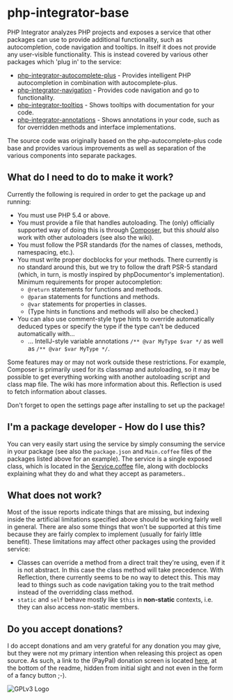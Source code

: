 # php-integrator-base

PHP Integrator analyzes PHP projects and exposes a service that other packages can use to provide additional functionality, such as autocompletion, code navigation and tooltips. In itself it does
not provide any user-visible functionality. This is instead covered by various other packages which
'plug in' to the service:
  * [php-integrator-autocomplete-plus](https://github.com/Gert-dev/php-integrator-autocomplete-plus) - Provides intelligent PHP autocompletion in combination with autocomplete-plus.
  * [php-integrator-navigation](https://github.com/Gert-dev/php-integrator-navigation) - Provides code navigation and go to functionality.
  * [php-integrator-tooltips](https://github.com/Gert-dev/php-integrator-tooltips) - Shows tooltips with documentation for your code.
  * [php-integrator-annotations](https://github.com/Gert-dev/php-integrator-annotations) - Shows annotations in your code, such as for overridden methods and interface implementations.

The source code was originally based on the php-autocomplete-plus code base and provides various
improvements as well as separation of the various components into separate packages.

## What do I need to do to make it work?
Currently the following is required in order to get the package up and running:
  * You must use PHP 5.4 or above.
  * You must provide a file that handles autoloading. The (only) officially supported way of doing this is through [Composer](https://getcomposer.org/), but this *should* also work with other autoloaders (see also the wiki).
  * You must follow the PSR standards (for the names of classes, methods, namespacing, etc.).
  * You must write proper docblocks for your methods. There currently is no standard around this, but we try to follow the draft PSR-5 standard (which, in turn, is mostly inspired by phpDocumentor's implementation). Minimum requirements for proper autocompletion:
    * `@return` statements for functions and methods.
    * `@param` statements for functions and methods.
    * `@var` statements for properties in classes.
    * (Type hints in functions and methods will also be checked.)
  * You can also use comment-style type hints to override automatically deduced types or specify the type if the type can't be deduced automatically with...
    * ... IntellJ-style variable annotations `/** @var MyType $var */` as well as `/** @var $var MyType */`.

Some features may or may not work outside these restrictions. For example, Composer is primarily used for its classmap and autoloading, so it may be possible to get everything working with another autoloading script and class map file. The wiki has more information about this. Reflection is used to fetch information about classes.

Don't forget to open the settings page after installing to set up the package!

## I'm a package developer - How do I use this?
You can very easily start using the service by simply consuming the service in your package (see also the `package.json` and `Main.coffee` files of the packages listed above for an example). The service is a single exposed class, which is located in the [Service.coffee](https://github.com/Gert-dev/php-integrator-base/blob/master/lib/Service.coffee) file, along with docblocks explaining what they do and what they accept as parameters..

## What does not work?
Most of the issue reports indicate things that are missing, but indexing inside the artificial limitations specified above should be working fairly well in general. There are also some things that won't be supported at this time because they are fairly complex to implement (usually for fairly little benefit).
These limitations may affect other packages using the provided service:

  * Classes can override a method from a direct trait they're using, even if it is not abstract. In this case the class method will take precedence. With Reflection, there currently seems to be no way to detect this. This may lead to things such as code navigation taking you to the trait method instead of the overridding class method.
  * `static` and `self` behave mostly like `$this` in **non-static** contexts, i.e. they can also access non-static members.

## Do you accept donations?
I do accept donations and am very grateful for any donation you may give, but they were not my primary intention when releasing this project as open source. As such, a link to the (PayPal) donation screen is located [here](https://www.paypal.com/cgi-bin/webscr?cmd=_s-xclick&hosted_button_id=YKTNLZCRHMRTJ), at the bottom of the readme, hidden from initial sight and not even in the form of a fancy button ;-).

![GPLv3 Logo](http://gplv3.fsf.org/gplv3-127x51.png)
